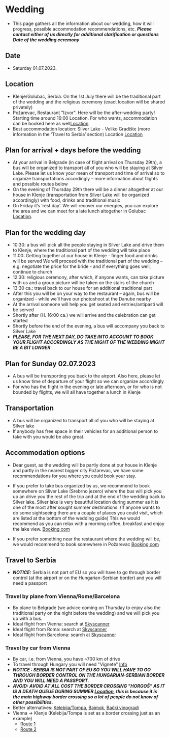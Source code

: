 # Wedding

* This page gathers all the information about our wedding, how it will progress, possible accommodation recommendations, etc.
***Please contact either of us directly for additional clarification or questions
Date of the wedding ceremony***



## Date 
* Saturday 01.07.2023.



## Location
* Klenje/Golubac, Serbia. On the 1st July there will be the traditional part of the wedding and the religious ceremony (exact location will be shared privately)
* Požarevac, Restaurant "Izvor". Here will be the after-wedding party! Starting time around 16:00 Location. For who wants, accommodation can be booked here as well[Location](https://maglit.me/restaurantlocation)
* Best accommodation location: Silver Lake - Veliko Gradište (more information in the ‘Travel to Serbia’ section) Location [Location](https://maglit.me/silverlakevg)

## Plan for arrival + days before the wedding
* At your arrival in Belgrade (in case of flight arrival on Thursday 29th), a bus will be organized to transport all of you who will be staying at Silver Lake. Please let us know your mean of transport and time of arrival so to organize transportations accordingly – more information about flights and possible routes below
* On the evening of Thursday 29th there will be a dinner altogether at our house in Klenje (transportation from Silver Lake will be organized accordingly) with food, drinks and traditional music
* On Friday it’s ‘rest day’. We will recover our energies, you can explore the area and we can meet for a late lunch altogether in Golubac [Location](https://www.openstreetmap.org/#map=17/44.65244/21.63017).

## Plan for the wedding day

*  10:30: a bus will pick all the people staying in Silver Lake and drive them to Klenje, where the traditional part of the wedding will take place
*  11:00: Getting together at our house in Klenje - finger food and drinks will be served
We will proceed with the traditional part of the wedding – e.g. negotiate the price for the bride - and if everything goes well, continue to church
* 12:30: religious ceremony, after which, if anyone wants, can take picture with us and a group picture will be taken on the stairs of the church
*  13:30 ca.: travel back to our house for an additional traditional part
* After this you will be on your way to the restaurant – again, bus will be organized - while we’ll have our photoshoot at the Danube nearby
* At the arrival someone will help you get seated and entries/antipasti will be served
* Shortly after (H. 16:00 ca.) we will arrive and the celebration can get started
* Shortly before the end of the evening, a bus will accompany you back to Silver Lake
* ***PLEASE, FOR THE NEXT DAY, DO TAKE INTO ACCOUNT TO BOOK YOUR FLIGHT ACCORDINGLY AS THE NIGHT OF THE WEDDING MIGHT BE A BIT LONGER***

## Plan for Sunday 02.07.2023

 * A bus will be transporting you back to the airport. Also here, please let us know time of departure of your flight so we can organize accordingly
* For who has the flight in the evening or late afternoon, or for who is not bounded by flights, we will all have together a lunch in Klenje

## Transportation
* A bus will be organized to transport all of you who will be staying at Silver lake
* If anybody has free space in their vehicles for an additional person to take with you would
be also great.



## Accommodation options
* Dear guest, as the wedding will be partly done at our house in Klenje and partly
in the nearest bigger city Požarevac, we have some recommendations for you where you could book your stay.

* If you prefer to take bus organized by us, we recommend to book somewhere on Sliver Lake (Srebrno jezero) 
where the bus will pick you up an drive you the rest of the trip and at the end of the wedding back to
Silver lake. Silver lake is very beautiful location during summer as it is one of the most after sought summer destinations. (If anyone wants to do some sightseeing there are a couple of places you could visit, which are listed at the bottom of the wedding guide) 
This  we would recommend as you can relax with a morning coffee, breakfast and enjoy the lake view.
[Booking com](https://maglit.me/silverlakeaccomodations)

* If you prefer something near the restaurant where the wedding will be, we would recommend to book somewhere in Požarevac
[Booking com](https://maglit.me/pozarevacaccomodations)

## Travel to Serbia


* *__NOTICE:__* Serbia is not part of EU so you will have to go through border control (at the airport or on the Hungarian-Serbian border) and you will need a passport
### Travel by plane from Vienna/Rome/Barcelona
* By plane to Belgrade (we advice coming on Thursday to enjoy also the traditional party on the night before the wedding) and we will pick you up with a bus. 
* Ideal flight from Vienna: search at [Skyscanner](https://www.skyscanner.at/transport/fluge/vie/beg/230629/?adults=1&adultsv2=1&cabinclass=economy&children=0&childrenv2=&destinationentityid=27538720&inboundaltsenabled=false&infants=0&originentityid=27547395&outboundaltsenabled=false&preferdirects=false&ref=home&rtn=0)
* Ideal flight from Roma: search at [Skyscanner](https://www.skyscanner.at/transport/fluge/rome/beg/230629/?adults=1&adultsv2=1&cabinclass=economy&children=0&childrenv2=&inboundaltsenabled=false&infants=0&originentityid=27539793&outboundaltsenabled=false&preferdirects=false&ref=home&rtn=0) 
*  Ideal flight from Barcelona: search at [Skyscanner](https://www.skyscanner.at/transport/fluge/bcn/beg/230629/?adults=1&adultsv2=1&cabinclass=economy&children=0&childrenv2=&destinationentityid=27538720&inboundaltsenabled=false&infants=0&originentityid=27548283&outboundaltsenabled=false&preferdirects=false&ref=home&rtn=0)

### Travel by car from Vienna
* By car, i.e. from Vienna, you have ~700 km of drive
* To travel through Hungary you will need "Vignete" [Info](https://maglit.me/vigneteinfo) 
* ***NOTICE : SERBIA IS NOT PART OF EU SO YOU WILL HAVE TO GO THROUGH BORDER CONTROL ON THE HUNGARIAN-SERBIAN BORDER AND YOU WILL NEED A PASSPORT.***
* ***AVOID: AVOID AT ALL COST THE BORDER CROSSING "HORGOŠ" AS IT IS A DEATH QUEUE DURING SUMMER [Location]([Location](https://maglit.me/horgosbordercrossing)), this is because it is the main highway border
crossing so a lot of people do not know of other possibilities.***
* Better alternatives: [Kelebija/Tompa](https://maglit.me/kelebijabordercrossing), [Bajmok](https://maglit.me/bajmokbordercrossing), [Bački vinogradi](https://maglit.me/bajmokbordercrossing)
* Vienna -> Klenje  (Kelebija/Tompa is set as a border crossing just as an example)
	* [Route 1](https://maglit.me/routoption1) 
	* [Route 2](https://maglit.me/routeotion2)

